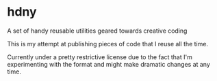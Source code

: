 # hdny

A set of handy reusable utilities geared towards creative coding

This is my attempt at publishing pieces of code that I reuse all the time.

Currently under a pretty restrictive license due to the fact that I'm experimenting with the format and might make dramatic changes at any time.
